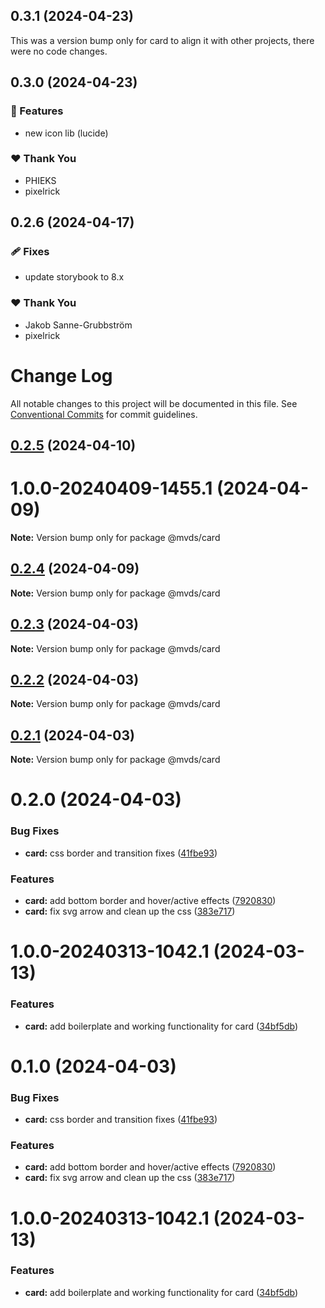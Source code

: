 ## 0.3.1 (2024-04-23)

This was a version bump only for card to align it with other projects, there were no code changes.

## 0.3.0 (2024-04-23)

### 🚀 Features

- new icon lib (lucide)

### ❤️ Thank You

- PHIEKS
- pixelrick

## 0.2.6 (2024-04-17)

### 🩹 Fixes

- update storybook to 8.x

### ❤️ Thank You

- Jakob Sanne-Grubbström
- pixelrick

# Change Log

All notable changes to this project will be documented in this file.
See [Conventional Commits](https://conventionalcommits.org) for commit guidelines.

## [0.2.5](old-repo/team-dream/dream/compare/@mvds/card@0.2.3...@mvds/card@0.2.5) (2024-04-10)

# 1.0.0-20240409-1455.1 (2024-04-09)

**Note:** Version bump only for package @mvds/card

## [0.2.4](old-repo/team-dream/dream/compare/@mvds/card@0.2.3...@mvds/card@0.2.4) (2024-04-09)

**Note:** Version bump only for package @mvds/card

## [0.2.3](old-repo/team-dream/dream/compare/@mvds/card@0.2.2...@mvds/card@0.2.3) (2024-04-03)

**Note:** Version bump only for package @mvds/card

## [0.2.2](old-repo/team-dream/dream/compare/@mvds/card@0.2.1...@mvds/card@0.2.2) (2024-04-03)

**Note:** Version bump only for package @mvds/card

## [0.2.1](old-repo/team-dream/dream/compare/@mvds/card@0.2.0...@mvds/card@0.2.1) (2024-04-03)

**Note:** Version bump only for package @mvds/card

# 0.2.0 (2024-04-03)

### Bug Fixes

- **card:** css border and transition fixes ([41fbe93](old-repo/team-dream/dream/commits/41fbe934136137ba56aaa7463b2ec1a4d39c6295))

### Features

- **card:** add bottom border and hover/active effects ([7920830](old-repo/team-dream/dream/commits/792083055574c6b4e2d189f1bc6456ec1c3dea07))
- **card:** fix svg arrow and clean up the css ([383e717](old-repo/team-dream/dream/commits/383e717b1c3e831c98dc25d0a69870b1c1ad03ac))

# 1.0.0-20240313-1042.1 (2024-03-13)

### Features

- **card:** add boilerplate and working functionality for card ([34bf5db](old-repo/team-dream/dream/commits/34bf5db425e25f95bbda4f2fd6873bd2734eae47))

# 0.1.0 (2024-04-03)

### Bug Fixes

- **card:** css border and transition fixes ([41fbe93](old-repo/team-dream/dream/commits/41fbe934136137ba56aaa7463b2ec1a4d39c6295))

### Features

- **card:** add bottom border and hover/active effects ([7920830](old-repo/team-dream/dream/commits/792083055574c6b4e2d189f1bc6456ec1c3dea07))
- **card:** fix svg arrow and clean up the css ([383e717](old-repo/team-dream/dream/commits/383e717b1c3e831c98dc25d0a69870b1c1ad03ac))

# 1.0.0-20240313-1042.1 (2024-03-13)

### Features

- **card:** add boilerplate and working functionality for card ([34bf5db](old-repo/team-dream/dream/commits/34bf5db425e25f95bbda4f2fd6873bd2734eae47))
